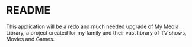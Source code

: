 # README

This application will be a redo and much needed upgrade of My Media Library,
a project created for my family and their vast library of TV shows, Movies and Games.
